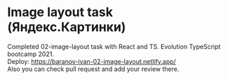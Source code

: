 # Image layout task (Яндекс.Картинки)
Completed 02-image-layout task with React and TS. Evolution TypeScript bootcamp 2021.  
Deploy: https://baranov-ivan-02-image-layout.netlify.app/  
Also you can check pull request and add your review there.